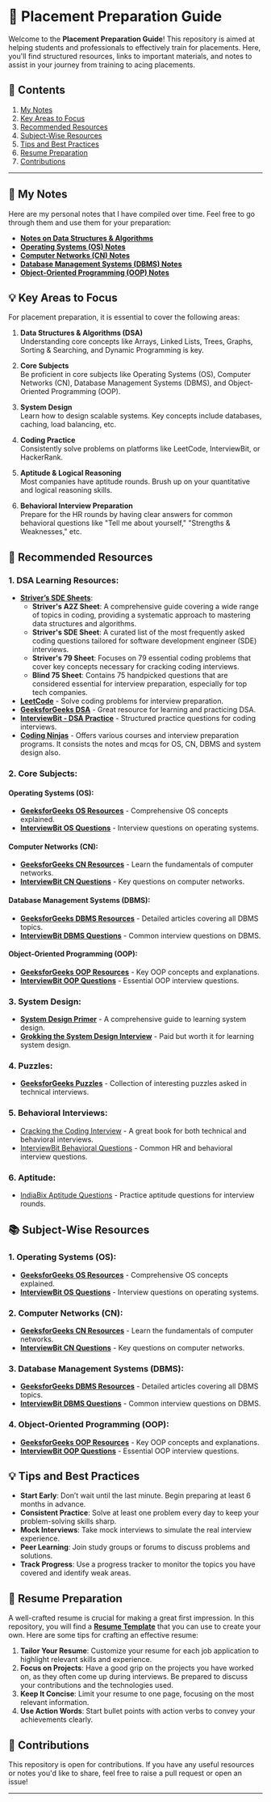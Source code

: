 # 🚀 Placement Preparation Guide

Welcome to the **Placement Preparation Guide**! This repository is aimed at helping students and professionals to effectively train for placements. Here, you'll find structured resources, links to important materials, and notes to assist in your journey from training to acing placements.

## 📑 Contents

1. [My Notes](#-my-notes)
2. [Key Areas to Focus](#-key-areas-to-focus)
3. [Recommended Resources](#-recommended-resources)
4. [Subject-Wise Resources](#-subject-wise-resources)
5. [Tips and Best Practices](#-tips-and-best-practices)
6. [Resume Preparation](#-resume-preparation)
7. [Contributions](#-contributions)

---

## 📝 My Notes

Here are my personal notes that I have compiled over time. Feel free to go through them and use them for your preparation:

- **[Notes on Data Structures & Algorithms](https://github.com/RohithgowdaM/Placement-prep/tree/main/DSA)**
- **[Operating Systems (OS) Notes](https://github.com/RohithgowdaM/Placement-prep/tree/main/OS)**
- **[Computer Networks (CN) Notes](https://github.com/RohithgowdaM/Placement-prep/tree/main/Computer%20-%20Networks)**
- **[Database Management Systems (DBMS) Notes](https://github.com/RohithgowdaM/Placement-prep/tree/main/DBMS)**
- **[Object-Oriented Programming (OOP) Notes](https://github.com/RohithgowdaM/Placement-prep/tree/main/Language)**

## 💡 Key Areas to Focus

For placement preparation, it is essential to cover the following areas:

1. **Data Structures & Algorithms (DSA)**  
   Understanding core concepts like Arrays, Linked Lists, Trees, Graphs, Sorting & Searching, and Dynamic Programming is key.
   
2. **Core Subjects**  
   Be proficient in core subjects like Operating Systems (OS), Computer Networks (CN), Database Management Systems (DBMS), and Object-Oriented Programming (OOP).

3. **System Design**  
   Learn how to design scalable systems. Key concepts include databases, caching, load balancing, etc.

4. **Coding Practice**  
   Consistently solve problems on platforms like LeetCode, InterviewBit, or HackerRank.
   
5. **Aptitude & Logical Reasoning**  
   Most companies have aptitude rounds. Brush up on your quantitative and logical reasoning skills.
   
6. **Behavioral Interview Preparation**  
   Prepare for the HR rounds by having clear answers for common behavioral questions like "Tell me about yourself," "Strengths & Weaknesses," etc.

## 🔗 Recommended Resources

### 1. **DSA Learning Resources**:
- **[Striver’s SDE Sheets](https://takeuforward.org/strivers-a2z-dsa-course/strivers-a2z-dsa-course-sheet-2)**:
   - **Striver's A2Z Sheet**: A comprehensive guide covering a wide range of topics in coding, providing a systematic approach to mastering data structures and algorithms.
   - **Striver's SDE Sheet**: A curated list of the most frequently asked coding questions tailored for software development engineer (SDE) interviews.
   - **Striver's 79 Sheet**: Focuses on 79 essential coding problems that cover key concepts necessary for cracking coding interviews.
   -  **Blind 75 Sheet**: Contains 75 handpicked questions that are considered essential for interview preparation, especially for top tech companies.
- **[LeetCode](https://leetcode.com/)** - Solve coding problems for interview preparation.
- **[GeeksforGeeks DSA](https://www.geeksforgeeks.org/data-structures/)** - Great resource for learning and practicing DSA.
- **[InterviewBit - DSA Practice](https://www.interviewbit.com/practice/)** - Structured practice questions for coding interviews.
- **[Coding Ninjas](https://www.naukri.com/code360/guided-paths)** - Offers various courses and interview preparation programs. It consists the notes and mcqs for OS, CN, DBMS and system design also.

### 2. **Core Subjects**:

#### **Operating Systems (OS)**:
- **[GeeksforGeeks OS Resources](https://www.geeksforgeeks.org/operating-systems/)** - Comprehensive OS concepts explained.
- **[InterviewBit OS Questions](https://www.interviewbit.com/operating-system-interview-questions/)** - Interview questions on operating systems.

#### **Computer Networks (CN)**:
- **[GeeksforGeeks CN Resources](https://www.geeksforgeeks.org/computer-network-tutorials/)** - Learn the fundamentals of computer networks.
- **[InterviewBit CN Questions](https://www.interviewbit.com/networking-interview-questions/)** - Key questions on computer networks.

#### **Database Management Systems (DBMS)**:
- **[GeeksforGeeks DBMS Resources](https://www.geeksforgeeks.org/dbms/)** - Detailed articles covering all DBMS topics.
- **[InterviewBit DBMS Questions](https://www.interviewbit.com/dbms-interview-questions/)** - Common interview questions on DBMS.

#### **Object-Oriented Programming (OOP)**:
- **[GeeksforGeeks OOP Resources](https://www.geeksforgeeks.org/object-oriented-programming-oops-concept-in-java/)** - Key OOP concepts and explanations.
- **[InterviewBit OOP Questions](https://www.interviewbit.com/oops-interview-questions/)** - Essential OOP interview questions.

### 3. **System Design**:
- **[System Design Primer](https://github.com/donnemartin/system-design-primer)** - A comprehensive guide to learning system design.
- **[Grokking the System Design Interview](https://www.educative.io/courses/grokking-the-system-design-interview)** - Paid but worth it for learning system design.

### 4. **Puzzles**:
- **[GeeksforGeeks Puzzles](https://www.geeksforgeeks.org/top-100-puzzles-asked-in-interviews/)** - Collection of interesting puzzles asked in technical interviews.

### 5. **Behavioral Interviews**:
- [Cracking the Coding Interview](https://www.amazon.com/dp/0984782850) - A great book for both technical and behavioral interviews.
- [InterviewBit Behavioral Questions](https://www.interviewbit.com/behavioral-interview-questions/) - Common HR and behavioral interview questions.

### 6. **Aptitude**:
- [IndiaBix Aptitude Questions](https://www.indiabix.com/aptitude/questions-and-answers/) - Practice aptitude questions for interview rounds.
  
## 📚 Subject-Wise Resources

### 1. **Operating Systems (OS)**:
- **[GeeksforGeeks OS Resources](https://www.geeksforgeeks.org/operating-systems/)** - Comprehensive OS concepts explained.
- **[InterviewBit OS Questions](https://www.interviewbit.com/operating-system-interview-questions/)** - Interview questions on operating systems.

### 2. **Computer Networks (CN)**:
- **[GeeksforGeeks CN Resources](https://www.geeksforgeeks.org/computer-network-tutorials/)** - Learn the fundamentals of computer networks.
- **[InterviewBit CN Questions](https://www.interviewbit.com/computer-network-mcq/)** - Key questions on computer networks.

### 3. **Database Management Systems (DBMS)**:
- **[GeeksforGeeks DBMS Resources](https://www.geeksforgeeks.org/dbms/)** - Detailed articles covering all DBMS topics.
- **[InterviewBit DBMS Questions](https://www.interviewbit.com/dbms-interview-questions/)** - Common interview questions on DBMS.

### 4. **Object-Oriented Programming (OOP)**:
- **[GeeksforGeeks OOP Resources](https://www.geeksforgeeks.org/object-oriented-programming-oops-concept-in-java/)** - Key OOP concepts and explanations.
- **[InterviewBit OOP Questions](https://www.interviewbit.com/oops-interview-questions/)** - Essential OOP interview questions.

## 💡 Tips and Best Practices

- **Start Early**: Don’t wait until the last minute. Begin preparing at least 6 months in advance.
- **Consistent Practice**: Solve at least one problem every day to keep your problem-solving skills sharp.
- **Mock Interviews**: Take mock interviews to simulate the real interview experience.
- **Peer Learning**: Join study groups or forums to discuss problems and solutions.
- **Track Progress**: Use a progress tracker to monitor the topics you have covered and identify weak areas.

## 📄 Resume Preparation

A well-crafted resume is crucial for making a great first impression. In this repository, you will find a **[Resume Template](https://github.com/RohithgowdaM/Placement-prep/blob/main/resume.tex)** that you can use to create your own. Here are some tips for crafting an effective resume:

1. **Tailor Your Resume**: Customize your resume for each job application to highlight relevant skills and experience.
2. **Focus on Projects**: Have a good grip on the projects you have worked on, as they often come up during interviews. Be prepared to discuss your contributions and the technologies used.
3. **Keep It Concise**: Limit your resume to one page, focusing on the most relevant information.
4. **Use Action Words**: Start bullet points with action verbs to convey your achievements clearly.

## 🤝 Contributions

This repository is open for contributions. If you have any useful resources or notes you'd like to share, feel free to raise a pull request or open an issue!

---
